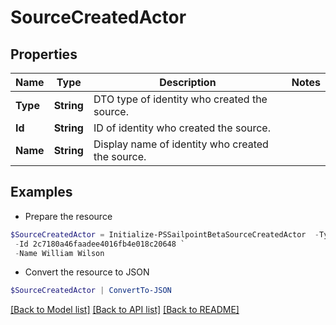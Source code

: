 # SourceCreatedActor
## Properties

Name | Type | Description | Notes
------------ | ------------- | ------------- | -------------
**Type** | **String** | DTO type of identity who created the source. | 
**Id** | **String** | ID of identity who created the source. | 
**Name** | **String** | Display name of identity who created the source. | 

## Examples

- Prepare the resource
```powershell
$SourceCreatedActor = Initialize-PSSailpointBetaSourceCreatedActor  -Type IDENTITY `
 -Id 2c7180a46faadee4016fb4e018c20648 `
 -Name William Wilson
```

- Convert the resource to JSON
```powershell
$SourceCreatedActor | ConvertTo-JSON
```

[[Back to Model list]](../README.md#documentation-for-models) [[Back to API list]](../README.md#documentation-for-api-endpoints) [[Back to README]](../README.md)

